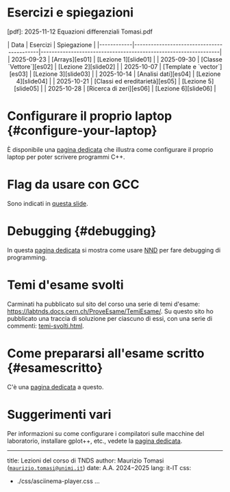 # Esercizi e spiegazioni

[es01]: carminati-esercizi-01.html
[es02]: carminati-esercizi-02.html
[es03]: carminati-esercizi-03.html
[es04]: carminati-esercizi-04.html
[es05]: carminati-esercizi-05.html
[es06]: carminati-esercizi-06.html
[es07]: carminati-esercizi-07.html
[es08]: carminati-esercizi-08.html
[es09]: carminati-esercizi-09.html
[es10]: carminati-esercizi-10.html
[es11]: carminati-esercizi-11.html
[es12]: carminati-esercizi-12.html

[slide01]: tomasi-lezione-01.html
[slide02]: tomasi-lezione-02.html
[slide03]: tomasi-lezione-03.html
[slide04]: tomasi-lezione-04.html
[slide05]: tomasi-lezione-05.html
[slide06]: tomasi-lezione-06.html
[slide07]: tomasi-lezione-07.html
[slide08]: tomasi-lezione-08.html
[slide09]: tomasi-lezione-09.html
[slide10]: tomasi-lezione-10.html
[slide11]: tomasi-lezione-11.html
[slide12]: tomasi-lezione-12.html

[julia07]: https://ziotom78.github.io/tnds-notebooks/lezione07/
[julia08]: https://ziotom78.github.io/tnds-notebooks/lezione08/
[julia10]: https://ziotom78.github.io/tnds-notebooks/lezione10/

[pdf]: 2025-11-12 Equazioni differenziali Tomasi.pdf

<center>
| Data       | Esercizi                                  | Spiegazione                                                     |
|------------|-------------------------------------------|-----------------------------------------------------------------|
| 2025-09-23 | [Arrays][es01]                            | [Lezione 1][slide01]                                            |
| 2025-09-30 | [Classe `Vettore`][es02]                  | [Lezione 2][slide02]                                            |
| 2025-10-07 | [Template e `vector`][es03]               | [Lezione 3][slide03]                                            |
| 2025-10-14 | [Analisi dati][es04]                      | [Lezione 4][slide04]                                            |
| 2025-10-21 | [Classi ed ereditarietà][es05]            | [Lezione 5][slide05]                                            |
| 2025-10-28 | [Ricerca di zeri][es06]                   | [Lezione 6][slide06]                                            |
<!--
| 2025-11-04 | [Quadratura numerica][es07]               | [Notebook 7][julia07]                                           |
| 2025-11-11 | [Equazioni differenziali][es08]           | [Notebook 8][julia08], [slides][slide08], [esempio svolto][pdf] |
| 2025-11-18 | Idem                                      |                                                                 |
| 2025-11-25 | [Numeri pseudo-casuali e integrali][es10] | [Notebook 10 & 11][julia10]                                     |
| 2025-12-02 | Idem                                      | Idem                                                            |
| 2025-12-09 | [Simulazione di esperimenti][es12]        | [Notebook 10 & 11][julia10]                                     |
-->
</center>

<!--
Link al Google Form per il [seminario su C++, Python e Julia](tomasi-lezione-08.html#/seminario-su-c-python-e-julia): <https://forms.gle/saJjERRmYR6KxPpe9>. [Slides](tomasi-c++-python-julia.html).
-->

# Configurare il proprio laptop {#configure-your-laptop}

È disponibile una [pagina dedicata](configure-your-laptop.html) che illustra come configurare il proprio laptop per poter scrivere programmi C++.

# Flag da usare con GCC

Sono indicati in [questa slide](tomasi-lezione-01.html#/flag-del-compilatore).

# Debugging {#debugging}

In questa [pagina dedicata](debugging.html) si mostra come usare [NND](https://github.com/al13n321/nnd) per fare debugging di programming.


# Temi d'esame svolti

Carminati ha pubblicato sul sito del corso una serie di temi d'esame: <https://labtnds.docs.cern.ch/ProveEsame/TemiEsame/>. Su questo sito ho pubblicato una traccia di soluzione per ciascuno di essi, con una serie di commenti: [temi-svolti.html](temi-svolti.html).


# Come prepararsi all'esame scritto {#esamescritto}

C'è una [pagina dedicata](prepararsi-esame.html) a questo.

# Suggerimenti vari

Per informazioni su come configurare i compilatori sulle macchine del laboratorio, installare gplot++, etc., vedete la [pagina dedicata](miscellanea.html).

---
title: Lezioni del corso di TNDS
author: Maurizio Tomasi ([`maurizio.tomasi@unimi.it`](mailto:maurizio.tomasi@unimi.it))
date: A.A. 2024−2025
lang: it-IT
css:
- ./css/asciinema-player.css
...
